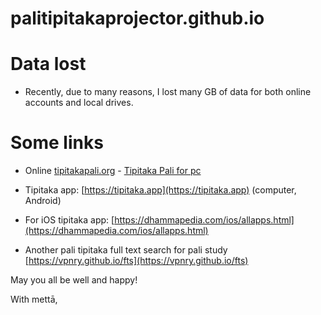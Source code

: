 # palitipitakaprojector.github.io

# Data lost

+ Recently, due to many reasons, I lost many GB of data for both online accounts and local drives.

# Some links

+ Online [tipitakapali.org](tipitakapali.org) - [Tipitaka Pali for pc](https://github.com/tipitakapali/tipitakapali.org/releases)

+ Tipitaka app: [https://tipitaka.app](https://tipitaka.app) (computer, Android)

+ For iOS tipitaka app: [https://dhammapedia.com/ios/allapps.html](https://dhammapedia.com/ios/allapps.html)

+ Another pali tipitaka full text search for pali study [https://vpnry.github.io/fts](https://vpnry.github.io/fts)

May you all be well and happy!

With mettā, 
